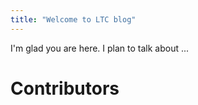 ```yaml
---
title: "Welcome to LTC blog"
---
```


I'm glad you are here. I plan to talk about ...

# Contributors

